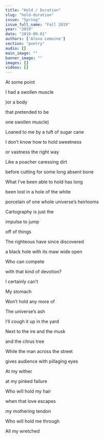 ```yaml
---
title: "Hold / Duration"
slug: "hold-duration"
issue: "Spring"
issue_full_name: "Fall 2019"
year: "2019"
date: "2019-09-01"
authors: ['Alexa Lemoine']
section: "poetry"
audio: []
main_image: ""
banner_image: ""
images: []
videos: []
---
```

At some point  

I had a swollen muscle  

)or a body  

that pretended to be  

one swollen muscle)  

Loaned to me by a tuft of sugar cane  

I don’t know how to hold sweetness  

or vastness the right way  

Like a poacher caressing dirt  

before cutting for some long absent bone  

What I’ve been able to hold has long  

been lost in a hole of the white  

porcelain of one whole universe’s heirlooms  

Cartography is just the  

impulse to jump  

off of things  

The righteous have since discovered  

a black hole with its maw wide open  

Who can compete  

with that kind of devotion?  

I certainly can’t  

My stomach  

Won’t hold any more of  

The universe’s ash  

I’ll cough it up in the yard  

Next to the ire and the musk  

and the citrus tree  

While the man across the street  

gives audience with pillaging eyes  

At my wither  

at my pinked failure  

Who will hold my hair  

when that love escapes  

my mothering tendon  

Who will hold me through  

All my wretched  
